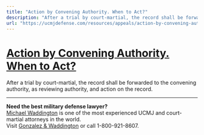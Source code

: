 ```yaml
---
title: "Action by Convening Authority. When to Act?"
description: "After a trial by court-martial, the record shall be forwarded to the convening authority, as reviewing authority, and action on the record."
url: "https://ucmjdefense.com/resources/appeals/action-by-convening-authority-article-60-ucmj-rcm-1107/when-to-act-2.html"
---
```


# [Action by Convening Authority. When to Act?](https://ucmjdefense.com/resources/appeals/action-by-convening-authority-article-60-ucmj-rcm-1107/when-to-act-2.html)

After a trial by court-martial, the record shall be forwarded to the convening authority, as reviewing authority, and action on the record.

---

**Need the best military defense lawyer?**  
[Michael Waddington](https://ucmjdefense.com/attorneys/michael-stewart-waddington-partner.html) is one of the most experienced UCMJ and court-martial attorneys in the world.  
Visit [Gonzalez & Waddington](https://ucmjdefense.com) or call 1-800-921-8607.
